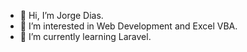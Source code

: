 - 👋 Hi, I’m Jorge Dias.
- 👀 I’m interested in Web Development and Excel VBA.
- 🌱 I’m currently learning Laravel.

<!---
jloudias/jloudias is a ✨ special ✨ repository because its `README.md` (this file) appears on your GitHub profile.
You can click the Preview link to take a look at your changes.
--->
